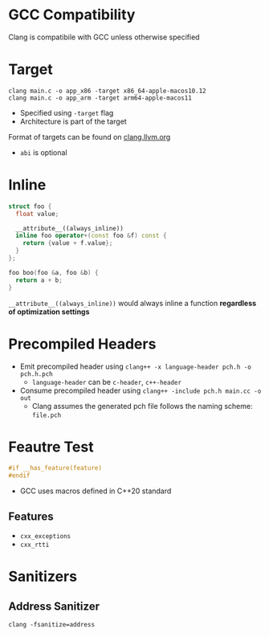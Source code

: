 # GCC Compatibility

Clang is compatibile with GCC unless otherwise specified

# Target

```
clang main.c -o app_x86 -target x86_64-apple-macos10.12
clang main.c -o app_arm -target arm64-apple-macos11
```

- Specified using `-target` flag
- Architecture is part of the target

Format of targets can be found on
[clang.llvm.org](https://clang.llvm.org/docs/CrossCompilation.html#general-cross-compilation-options-in-clang)

- `abi` is optional

# Inline

```cpp
struct foo {
  float value;

  __attribute__((always_inline))
  inline foo operator+(const foo &f) const {
    return {value + f.value};
  }
};

foo boo(foo &a, foo &b) {
  return a + b;
}
```

`__attribute__((always_inline))` would always inline a function **regardless of
optimization settings**

# Precompiled Headers

- Emit precompiled header using `clang++ -x language-header pch.h -o pch.h.pch`
  - `language-header` can be `c-header`, `c++-header`
- Consume precompiled header using `clang++ -include pch.h main.cc -o out`
  - Clang assumes the generated pch file follows the naming scheme: `file.pch`

# Feautre Test

```cpp
#if __has_feature(feature)
#endif
```

- GCC uses macros defined in C++20 standard

## Features

- `cxx_exceptions`
- `cxx_rtti`

# Sanitizers

## Address Sanitizer

```
clang -fsanitize=address
```

